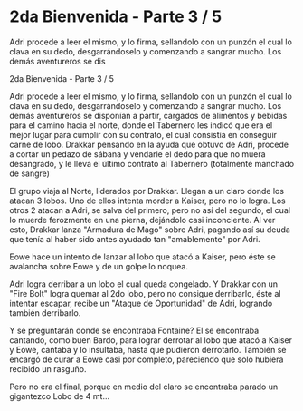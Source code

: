 # 2da Bienvenida - Parte 3 / 5

Adri procede a leer el mismo, y lo firma, sellandolo con un punzón el cual lo clava en su dedo, desgarrándoselo y comenzando a sangrar mucho.
Los demás aventureros se dis

2da Bienvenida - Parte 3 / 5

Adri procede a leer el mismo, y lo firma, sellandolo con un punzón el cual lo clava en su dedo, desgarrándoselo y comenzando a sangrar mucho.
Los demás aventureros se disponían a partir, cargados de alimentos y bebidas para el camino hacia el norte, donde el Tabernero les indicó que era el mejor lugar para cumplir con su contrato, el cual consistía en conseguir carne de lobo.
Drakkar pensando en la ayuda que obtuvo de Adri, procede a cortar un pedazo de sábana y vendarle el dedo para que no muera desangrado, y le lleva el último contrato al Tabernero (totalmente manchado de sangre)

El grupo viaja al Norte, liderados por Drakkar. Llegan a un claro donde los atacan 3 lobos. Uno de ellos intenta morder a Kaiser, pero no lo logra.
Los otros 2 atacan a Adri, se salva del primero, pero no así del segundo, el cual lo muerde ferozmente en una pierna, dejándolo casi inconciente.
Al ver esto, Drakkar lanza "Armadura de Mago" sobre Adri, pagando así su deuda que tenía al haber sido antes ayudado tan "amablemente" por Adri.

Eowe hace un intento de lanzar al lobo que atacó a Kaiser, pero éste se avalancha sobre Eowe y de un golpe lo noquea.

Adri logra derribar a un lobo el cual queda congelado. Y Drakkar con un "Fire Bolt" logra quemar al 2do lobo, pero no consigue derribarlo, éste al intentar escapar, recibe un "Ataque de Oportunidad" de Adri, logrando también derribarlo.

Y se preguntarán donde se encontraba Fontaine? El se encontraba cantando, como buen Bardo, para lograr derrotar al lobo que atacó a Kaiser y Eowe, cantaba y lo insultaba, hasta que pudieron derrotarlo.
También se encargó de curar a Eowe casi por completo, pareciendo que solo hubiera recibido un rasguño.

Pero no era el final, porque en medio del claro se encontraba parado un gigantezco Lobo de 4 mt...

